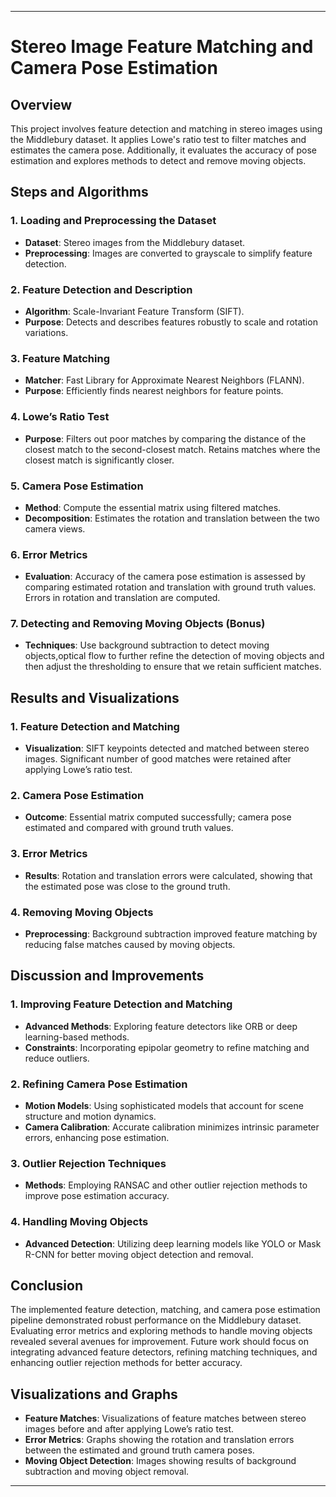 
---

# Stereo Image Feature Matching and Camera Pose Estimation

## Overview

This project involves feature detection and matching in stereo images using the Middlebury dataset. It applies Lowe's ratio test to filter matches and estimates the camera pose. Additionally, it evaluates the accuracy of pose estimation and explores methods to detect and remove moving objects.

## Steps and Algorithms

### 1. Loading and Preprocessing the Dataset
- **Dataset**: Stereo images from the Middlebury dataset.
- **Preprocessing**: Images are converted to grayscale to simplify feature detection.

### 2. Feature Detection and Description
- **Algorithm**: Scale-Invariant Feature Transform (SIFT).
- **Purpose**: Detects and describes features robustly to scale and rotation variations.

### 3. Feature Matching
- **Matcher**: Fast Library for Approximate Nearest Neighbors (FLANN).
- **Purpose**: Efficiently finds nearest neighbors for feature points.

### 4. Lowe’s Ratio Test
- **Purpose**: Filters out poor matches by comparing the distance of the closest match to the second-closest match. Retains matches where the closest match is significantly closer.

### 5. Camera Pose Estimation
- **Method**: Compute the essential matrix using filtered matches.
- **Decomposition**: Estimates the rotation and translation between the two camera views.

### 6. Error Metrics
- **Evaluation**: Accuracy of the camera pose estimation is assessed by comparing estimated rotation and translation with ground truth values. Errors in rotation and translation are computed.

### 7. Detecting and Removing Moving Objects (Bonus)
- **Techniques**: Use background subtraction to detect moving objects,optical flow to further refine the detection of moving objects and then adjust the thresholding to ensure that we retain sufficient matches.
## Results and Visualizations

### 1. Feature Detection and Matching
- **Visualization**: SIFT keypoints detected and matched between stereo images. Significant number of good matches were retained after applying Lowe’s ratio test.

### 2. Camera Pose Estimation
- **Outcome**: Essential matrix computed successfully; camera pose estimated and compared with ground truth values.

### 3. Error Metrics
- **Results**: Rotation and translation errors were calculated, showing that the estimated pose was close to the ground truth.

### 4. Removing Moving Objects
- **Preprocessing**: Background subtraction improved feature matching by reducing false matches caused by moving objects.

## Discussion and Improvements

### 1. Improving Feature Detection and Matching
- **Advanced Methods**: Exploring feature detectors like ORB or deep learning-based methods.
- **Constraints**: Incorporating epipolar geometry to refine matching and reduce outliers.

### 2. Refining Camera Pose Estimation
- **Motion Models**: Using sophisticated models that account for scene structure and motion dynamics.
- **Camera Calibration**: Accurate calibration minimizes intrinsic parameter errors, enhancing pose estimation.

### 3. Outlier Rejection Techniques
- **Methods**: Employing RANSAC and other outlier rejection methods to improve pose estimation accuracy.

### 4. Handling Moving Objects
- **Advanced Detection**: Utilizing deep learning models like YOLO or Mask R-CNN for better moving object detection and removal.

## Conclusion

The implemented feature detection, matching, and camera pose estimation pipeline demonstrated robust performance on the Middlebury dataset. Evaluating error metrics and exploring methods to handle moving objects revealed several avenues for improvement. Future work should focus on integrating advanced feature detectors, refining matching techniques, and enhancing outlier rejection methods for better accuracy.

## Visualizations and Graphs

- **Feature Matches**: Visualizations of feature matches between stereo images before and after applying Lowe’s ratio test.
- **Error Metrics**: Graphs showing the rotation and translation errors between the estimated and ground truth camera poses.
- **Moving Object Detection**: Images showing results of background subtraction and moving object removal.



---

